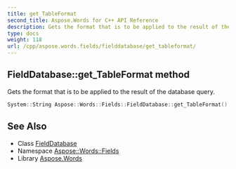 ```yaml
---
title: get_TableFormat
second_title: Aspose.Words for C++ API Reference
description: Gets the format that is to be applied to the result of the database query.
type: docs
weight: 118
url: /cpp/aspose.words.fields/fielddatabase/get_tableformat/
---
```

## FieldDatabase::get_TableFormat method


Gets the format that is to be applied to the result of the database query.

```cpp
System::String Aspose::Words::Fields::FieldDatabase::get_TableFormat()
```

## See Also

* Class [FieldDatabase](../)
* Namespace [Aspose::Words::Fields](../../)
* Library [Aspose.Words](../../../)
